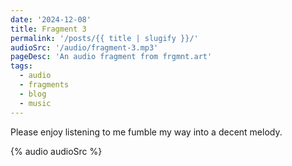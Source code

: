 ```yaml
---
date: '2024-12-08'
title: Fragment 3
permalink: '/posts/{{ title | slugify }}/'
audioSrc: '/audio/fragment-3.mp3'
pageDesc: 'An audio fragment from frgmnt.art'
tags:
  - audio
  - fragments
  - blog
  - music
---
```


Please enjoy listening to me fumble my way into a decent melody.
<!-- split -->

{% audio audioSrc %}
